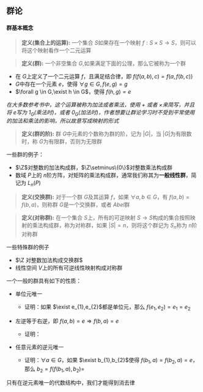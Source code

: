 ## 群论

#### 群基本概念

> **定义(集合上的运算):** 一个集合 $S$如果存在一个映射 $f:S \times S \to S$，则可以将这个映射看作一个二元运算


> **定义(群):** 一个非空集合 $G$,如果满足下面的公理，那么它被称为一个群
+ 在 $G$上定义了一个二元运算 $f$，且满足结合律，即 $f(f(a,b),c)=f(a,f(b,c))$
+ $G$中存在一个元素 $e$，使得 $\forall g \in G,f(e,g)=g$
+ $\forall g \in G,\exist h \in G$，使得 $f(h,g)=e$

*在大多数参考书中，这个运算被称为加法或者乘法，使用 $+$ 或者 $\times$来简写，并且将 $e$写为 $1_{G}$(乘法时)，或者 $0_{G}$(加法时)，作者想要让群论学习时不受到平常使用的加法和乘法的影响，所以故意写成映射的形式*

> **定义(群的阶):** 群 $G$中元素的个数称为群的阶，记为 $|G|$，当 $|G|$为有限数时，称 $G$为有限群，否则为无限群

一些群的例子：
+ $\Z$对整数的加法构成群，$\Z\setminus\{0\}$对整数乘法构成群
+ 数域 $P$上的 $n$阶方阵，对矩阵的乘法构成群，通常我们称其为**一般线性群**，简记为 $L_{n}(P)$

> **定义(交换群):** 对于一个群 $G$及其运算 $f$，如果 $\forall a,b \in G$，有 $f(a,b)=f(b,a)$，则称群 $G$是一个交换群，或者 $Abel$群

> **定义(对称群):** 在一个集合 $S$上，所有的可逆映射 $S\to S$构成的集合按照映射的乘法构成群，称为对称群，如果 $|S|=n$，则将这个群记为 $S_{n}$称为 $n$阶对称群

一些特殊群的例子
+ $\Z 对整数加法构成交换群$
+ 线性空间 $V$上的所有可逆线性映射构成对称群

一个一般的群具有如下的性质：
+ 单位元唯一
  + 证明：如果 $\exist e_{1},e_{2}$都是单位元，那么 $f(e_{1},e_{2})=e_{1}=e_{2}$

+ 左逆等于右逆，即 $f(a,b)=e \Rightarrow f(b,a)=e$
  + 证明：

+ 任意元素的逆元唯一
  + 证明：$\forall a \in G$，如果 $\exist b_{1},b_{2}$使得 $f(b_{1},a)=f(b_{2},a)=e$，那么 $b_{2}=f(f(b_{1},a),b_{2})=$

只有在逆元素唯一的代数结构中，我们才能得到消去律



